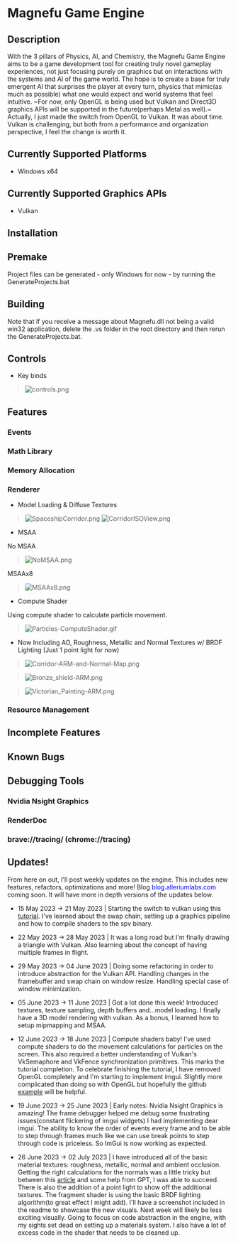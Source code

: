 # Magnefu Game Engine

<!-- TABLE OF CONTENTS -->


## Description

With the 3 pillars of Physics, AI, and Chemistry, the Magnefu Game Engine aims to be a game development tool for creating truly novel gameplay experiences, not just focusing purely on graphics but on interactions with the systems and AI of the game world. The hope is to create a base for truly emergent AI that surprises the player at every turn, physics that mimic(as much as possible) what one would expect and world systems that feel intuitive. ~For now, only OpenGL is being used but Vulkan and Direct3D graphics APIs will be supported in the future(perhaps Metal as well).~ Actually, I just made the switch from OpenGL to Vulkan. It was about time. Vulkan is challenging, but both from a performance and organization perspective, I feel the change is worth it.

## Currently Supported Platforms
- Windows x64

## Currently Supported Graphics APIs
- Vulkan

## Installation

## Premake

Project files can be generated - only Windows for now - by running the GenerateProjects.bat


## Building

Note that if you receive a message about Magnefu.dll not being a valid win32 application, delete the .vs folder in the root directory and then rerun the GenerateProjects.bat.

## Controls

- Key binds
> ![controls.png](./SCREENS/controls.png)


## Features

### Events


### Math Library


### Memory Allocation


### Renderer
- Model Loading & Diffuse Textures
> ![SpaceshipCorridor.png](./SCREENS/SpaceshipCorridor.png)
> ![CorridorISOView.png](./SCREENS/CorridorISOView.png)

- MSAA

No MSAA
> ![NoMSAA.png](/SCREENS/NoMSAA.png)

MSAAx8
> ![MSAAx8.png](./SCREENS/MSAAx8.png)

- Compute Shader

Using compute shader to calculate particle movement.
>![Particles-ComputeShader.gif](./SCREENS/Particles-ComputeShader.gif)

- Now Including AO, Roughness, Metallic and Normal Textures w/ BRDF Lighting (Just 1 point light for now)
> ![Corridor-ARM-and-Normal-Map.png](./SCREENS/Corridor-ARM-and-Normal-Map.png)

> ![Bronze_shield-ARM.png](./SCREENS/Bronze_shield-ARM.png)

> ![Victorian_Painting-ARM.png](./SCREENS/Victorian_Painting-ARM.png)


### Resource Management



## Incomplete Features


## Known Bugs


## Debugging Tools

### Nvidia Nsight Graphics
### RenderDoc
### brave://tracing/ (chrome://tracing)


## Updates!
From here on out, I'll post weekly updates on the engine. This includes new features, refactors, optimizations and more! Blog <span style="color:blue;">blog.alleriumlabs.com</span> coming soon. It will have more in depth versions of the updates below.

- 15 May 2023 -> 21 May 2023 | Starting the switch to vulkan using this [tutorial](https://vulkan-tutorial.com/). I've learned about the swap chain, setting up a graphics pipeline and how to compile shaders to the spv binary.

- 22 May 2023 -> 28 May 2023 | It was a long road but I'm finally drawing a triangle with Vulkan. Also learning about the concept of having multiple frames in flight.

- 29 May 2023 -> 04 June 2023 | Doing some refactoring in order to introduce abstraction for the Vulkan API. Handling changes in the framebuffer and swap chain on window resize. Handling special case of window minimization.

- 05 June 2023 -> 11 June 2023 | Got a lot done this week! Introduced textures, texture sampling, depth buffers and...model loading. I finally have a 3D model rendering with vulkan. As a bonus, I learned how to setup mipmapping and MSAA.

- 12 June 2023 -> 18 June 2023 | Compute shaders baby! I've used compute shaders to do the movement calculations for particles on the screen. This also required a better understanding of Vulkan's VkSemaphore and VkFence synchronization primitives. This marks the tutorial completion. To celebrate finishing the tutorial, I have removed OpenGL completely and I'm starting to implement imgui. Slightly more complicated than doing so with OpenGL but hopefully the github [example](https://github.com/ocornut/imgui/tree/master/examples/example_glfw_vulkan) will be helpful.

- 19 June 2023 -> 25 June 2023 | Early notes: Nvidia Nsight Graphics is amazing! The frame debugger helped me debug some frustrating issues(constant flickering of imgui widgets) I had implementing dear imgui. The ability to know the order of events every frame and to be able to step through frames much like we can use break points to step through code is priceless. So ImGui is now working as expected.

- 26 June 2023 -> 02 July 2023 | I have introduced all of the basic material textures: roughness, metallic, normal and ambient occlusion. Getting the right calculations for the normals was a little tricky but between this [article](https://learnopengl.com/Advanced-Lighting/Normal-Mapping) and some help from GPT, I was able to succeed. There is also the addition of a point light to show off the additional textures. The fragment shader is using the basic BRDF lighting algorithm(to great effect I might add). I'll have a screenshot included in the readme to showcase the new visuals. Next week will likely be less exciting visually. Going to focus on code abstraction in the engine, with my sights set dead on setting up a materials system. I also have a lot of excess code in the shader that needs to be cleaned up.